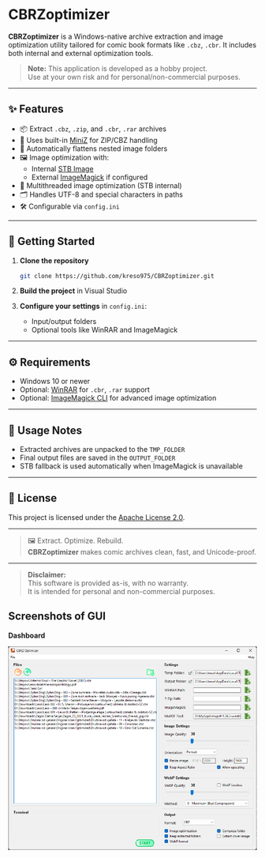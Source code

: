# CBRZoptimizer

**CBRZoptimizer** is a Windows-native archive extraction and image optimization utility tailored for comic book formats like `.cbz`, `.cbr`. It includes both internal and external optimization tools.

> **Note:** This application is developed as a hobby project.  
> Use at your own risk and for personal/non-commercial purposes.

---

## ✨ Features

- 📦 Extract `.cbz`, `.zip`, and `.cbr`, `.rar` archives
- 🧰 Uses built-in [MiniZ](https://github.com/richgel999/miniz) for ZIP/CBZ handling
- 📂 Automatically flattens nested image folders
- 🖼️ Image optimization with:
  - Internal [STB Image](https://github.com/nothings/stb)
  - External [ImageMagick](https://imagemagick.org/) if configured
- 🧵 Multithreaded image optimization (STB internal)
- 🗂️ Handles UTF-8 and special characters in paths
- 🛠️ Configurable via `config.ini`

---

## 🚀 Getting Started

1. **Clone the repository**

   ```bash
   git clone https://github.com/kreso975/CBRZoptimizer.git
   ```
2. **Build the project** in Visual Studio

3. **Configure your settings** in `config.ini`:

   - Input/output folders
   - Optional tools like WinRAR and ImageMagick

---

## ⚙️ Requirements

- Windows 10 or newer
- Optional: [WinRAR](https://www.win-rar.com/) for `.cbr`, `.rar` support
- Optional: [ImageMagick CLI](https://imagemagick.org/script/download.php) for advanced image optimization

---

## 🧪 Usage Notes

- Extracted archives are unpacked to the `TMP_FOLDER`
- Final output files are saved in the `OUTPUT_FOLDER`
- STB fallback is used automatically when ImageMagick is unavailable

---

## 🧾 License

This project is licensed under the [Apache License 2.0](LICENSE).

---

> 🖼️ Extract. Optimize. Rebuild.  
> **CBRZoptimizer** makes comic archives clean, fast, and Unicode-proof.

---

> **Disclaimer:**  
> This software is provided as-is, with no warranty.  
> It is intended for personal and non-commercial purposes.

## Screenshots of GUI  
  
**Dashboard**  
  
<div style="display: flex; justify-content: center;"> <img src="./img/CBRZoptimizer.png?raw=true" alt="CBR & CBZ Optimizer" title="CBR & CBZ Optimizer" style="width: 100%;"> </div>